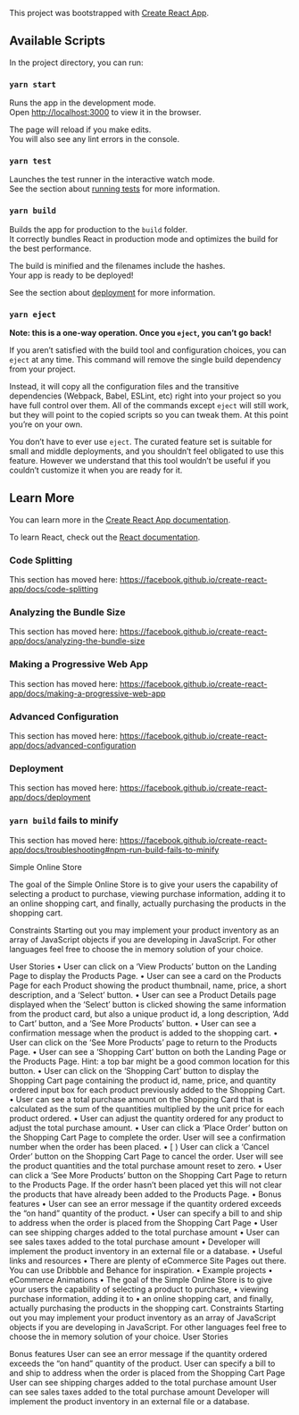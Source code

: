 This project was bootstrapped with [Create React App](https://github.com/facebook/create-react-app).

## Available Scripts

In the project directory, you can run:

### `yarn start`

Runs the app in the development mode.<br />
Open [http://localhost:3000](http://localhost:3000) to view it in the browser.

The page will reload if you make edits.<br />
You will also see any lint errors in the console.

### `yarn test`

Launches the test runner in the interactive watch mode.<br />
See the section about [running tests](https://facebook.github.io/create-react-app/docs/running-tests) for more information.

### `yarn build`

Builds the app for production to the `build` folder.<br />
It correctly bundles React in production mode and optimizes the build for the best performance.

The build is minified and the filenames include the hashes.<br />
Your app is ready to be deployed!

See the section about [deployment](https://facebook.github.io/create-react-app/docs/deployment) for more information.

### `yarn eject`

**Note: this is a one-way operation. Once you `eject`, you can’t go back!**

If you aren’t satisfied with the build tool and configuration choices, you can `eject` at any time. This command will remove the single build dependency from your project.

Instead, it will copy all the configuration files and the transitive dependencies (Webpack, Babel, ESLint, etc) right into your project so you have full control over them. All of the commands except `eject` will still work, but they will point to the copied scripts so you can tweak them. At this point you’re on your own.

You don’t have to ever use `eject`. The curated feature set is suitable for small and middle deployments, and you shouldn’t feel obligated to use this feature. However we understand that this tool wouldn’t be useful if you couldn’t customize it when you are ready for it.

## Learn More

You can learn more in the [Create React App documentation](https://facebook.github.io/create-react-app/docs/getting-started).

To learn React, check out the [React documentation](https://reactjs.org/).

### Code Splitting

This section has moved here: https://facebook.github.io/create-react-app/docs/code-splitting

### Analyzing the Bundle Size

This section has moved here: https://facebook.github.io/create-react-app/docs/analyzing-the-bundle-size

### Making a Progressive Web App

This section has moved here: https://facebook.github.io/create-react-app/docs/making-a-progressive-web-app

### Advanced Configuration

This section has moved here: https://facebook.github.io/create-react-app/docs/advanced-configuration

### Deployment

This section has moved here: https://facebook.github.io/create-react-app/docs/deployment

### `yarn build` fails to minify

This section has moved here: https://facebook.github.io/create-react-app/docs/troubleshooting#npm-run-build-fails-to-minify

Simple Online Store

The goal of the Simple Online Store is to give your users the capability of selecting a product to purchase, 
viewing purchase information, adding it to
 an online shopping cart, and finally, actually purchasing the products in the shopping cart.

Constraints
Starting out you may implement your product inventory as an array of JavaScript objects 
if you are developing in JavaScript. For other
 languages feel free to choose the in memory solution of your choice.

User Stories
•	User can click on a ‘View Products’ button on the Landing Page to display the Products Page.
•	User can see a card on the Products Page for each Product showing the product thumbnail, name, price, a short description, and a ‘Select’ button.
•	User can see a Product Details page displayed when the ‘Select’ button is clicked showing the same information from the product card, but also a unique product id, a long description, ‘Add to Cart’ button, and a ‘See More Products’ button.
•	User can see a confirmation message when the product is added to the shopping cart.
•	User can click on the ‘See More Products’ page to return to the Products Page.
•	User can see a ‘Shopping Cart’ button on both the Landing Page or the Products Page. Hint: a top bar might be a good common location for this button.
•	User can click on the ‘Shopping Cart’ button to display the Shopping Cart page containing the product id, name, price, and quantity ordered input box for each product previously added to the Shopping Cart.
•	User can see a total purchase amount on the Shopping Card that is calculated as the sum of the quantities multiplied by the unit price for each product ordered.
•	User can adjust the quantity ordered for any product to adjust the total purchase amount.
•	User can click a ‘Place Order’ button on the Shopping Cart Page to complete the order. User will see a confirmation number when the order has been placed.
•	[ ) User can click a ‘Cancel Order’ button on the Shopping Cart Page to cancel the order. User will see the product quantities and the total purchase amount reset to zero.
•	User can click a ‘See More Products’ button on the Shopping Cart Page to return to the Products Page. If the order hasn’t been placed yet this will not clear the products that have already been added to the Products Page.
•	Bonus features
•	User can see an error message if the quantity ordered exceeds the “on hand” quantity of the product.
•	User can specify a bill to and ship to address when the order is placed from the Shopping Cart Page
•	User can see shipping charges added to the total purchase amount
•	User can see sales taxes added to the total purchase amount
•	Developer will implement the product inventory in an external file or a database.
•	Useful links and resources
•	There are plenty of eCommerce Site Pages out there. You can use Dribbble and Behance for inspiration.
•	Example projects
•	eCommerce Animations
•	The goal of the Simple Online Store is to give your users the capability of selecting a product to purchase, 
•	viewing purchase information, adding it to
•	an online shopping cart, and finally, actually purchasing the products in the shopping cart. 
Constraints
Starting out you may implement your product inventory as an array of JavaScript objects 
if you are developing in JavaScript. For other
 languages feel free to choose the in memory solution of your choice. User Stories

Bonus features
User can see an error message if the quantity ordered exceeds the “on hand” quantity of the product.
User can specify a bill to and ship to address when the order is placed from the Shopping Cart Page
User can see shipping charges added to the total purchase amount
User can see sales taxes added to the total purchase amount
Developer will implement the product inventory in an external file or a database.

